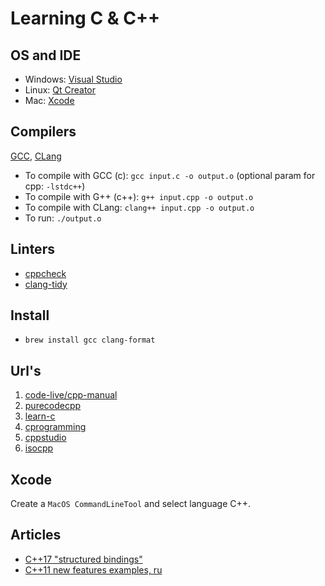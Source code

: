 # Learning C & C++

## OS and IDE

- Windows: [Visual Studio](https://www.visualstudio.com/ru/vs/community/)
- Linux: [Qt Creator](https://www.qt.io/download-open-source/)
- Mac: [Xcode](https://itunes.apple.com/us/app/xcode/id497799835)

## Compilers

[GCC](https://gcc.gnu.org/), [CLang](http://clang.llvm.org/)

- To compile with GCC (c): `gcc input.c -o output.o` (optional param for cpp: `-lstdc++`)
- To compile with G++ (c++): `g++ input.cpp -o output.o`
- To compile with CLang: `clang++ input.cpp -o output.o`
- To run: `./output.o`

## Linters

- [cppcheck](http://cppcheck.sourceforge.net)
- [clang-tidy](http://clang.llvm.org/extra/clang-tidy/)

## Install

- `brew install gcc clang-format`

## Url's

1. [code-live/cpp-manual](https://code-live.ru/tag/cpp-manual/)
2. [purecodecpp](http://purecodecpp.com/)
3. [learn-c](http://www.learn-c.org/en/Variables_and_Types)
4. [cprogramming](http://www.cprogramming.com/tutorial.html)
5. [cppstudio](http://cppstudio.com/)
6. [isocpp](https://isocpp.org/)

## Xcode

Create a `MacOS CommandLineTool` and select language C++.

## Articles

- [C++17 "structured bindings"](https://twitter.com/0x00A/status/935050383726067712?s=09)
- [C++11 new features examples, ru](https://habrahabr.ru/post/182920/)
